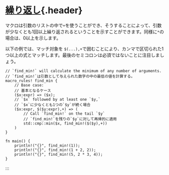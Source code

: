 # [繰り返し](#繰り返し){.header}

マクロは引数のリストの中で`+`を使うことができ、そうすることによって、引数が少なくとも1回以上繰り返されるということを示すことができます。同様に`*`の場合は、0以上を示します。

以下の例では、マッチ対象を
`$(...),+`で囲むことにより、カンマで区切られた1つ以上の式とマッチします。最後のセミコロンは必須ではないことに注目しましょう。

    // `find_min!` will calculate the minimum of any number of arguments.
    // `find_min!`は引数として与えられた数字の中の最低の値を計算する。
    macro_rules! find_min {
        // Base case:
        // 基本となるケース
        ($x:expr) => ($x);
        // `$x` followed by at least one `$y,`
        // `$x`に少なくとも1つの`$y`が続く場合
        ($x:expr, $($y:expr),+) => (
            // Call `find_min!` on the tail `$y`
            // `find_min!`を残りの`$y`に対して再帰的に適用
            std::cmp::min($x, find_min!($($y),+))
        )
    }

    fn main() {
        println!("{}", find_min!(1));
        println!("{}", find_min!(1 + 2, 2));
        println!("{}", find_min!(5, 2 * 3, 4));
    }
:::

